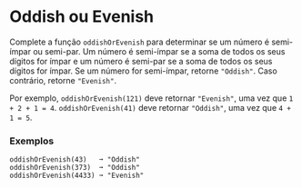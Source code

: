 # Oddish ou Evenish

Complete a função `oddishOrEvenish` para determinar se um número é semi-ímpar ou semi-par. Um número é semi-ímpar se a soma de todos os seus dígitos for ímpar e um número é semi-par se a soma de todos os seus dígitos for ímpar. Se um número for semi-ímpar, retorne `"Oddish"`. Caso contrário, retorne `"Evenish"`.

Por exemplo, `oddishOrEvenish(121)` deve retornar `"Evenish"`, uma vez que `1 + 2 + 1 = 4`. `oddishOrEvenish(41)` deve retornar `"Oddish"`, uma vez que `4 + 1 = 5`.

### Exemplos

```
oddishOrEvenish(43)   ➞ "Oddish"
oddishOrEvenish(373)  ➞ "Oddish"
oddishOrEvenish(4433) ➞ "Evenish"
```
